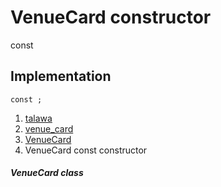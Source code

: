 
<div>

# VenueCard constructor

</div>


const 



## Implementation

``` language-dart
const ;
```







1.  [talawa](../../index.md)
2.  [venue_card](../../widgets_venue_card/)
3.  [VenueCard](../../widgets_venue_card/VenueCard-class.md)
4.  VenueCard const constructor

##### VenueCard class







